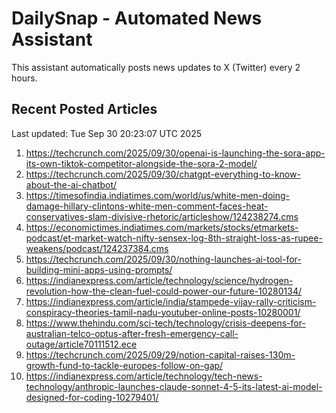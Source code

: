 # DailySnap - Automated News Assistant

This assistant automatically posts news updates to X (Twitter) every 2 hours.

## Recent Posted Articles

Last updated: Tue Sep 30 20:23:07 UTC 2025

1. https://techcrunch.com/2025/09/30/openai-is-launching-the-sora-app-its-own-tiktok-competitor-alongside-the-sora-2-model/
2. https://techcrunch.com/2025/09/30/chatgpt-everything-to-know-about-the-ai-chatbot/
3. https://timesofindia.indiatimes.com/world/us/white-men-doing-damage-hillary-clintons-white-men-comment-faces-heat-conservatives-slam-divisive-rhetoric/articleshow/124238274.cms
4. https://economictimes.indiatimes.com/markets/stocks/etmarkets-podcast/et-market-watch-nifty-sensex-log-8th-straight-loss-as-rupee-weakens/podcast/124237384.cms
5. https://techcrunch.com/2025/09/30/nothing-launches-ai-tool-for-building-mini-apps-using-prompts/
6. https://indianexpress.com/article/technology/science/hydrogen-revolution-how-the-clean-fuel-could-power-our-future-10280134/
7. https://indianexpress.com/article/india/stampede-vijay-rally-criticism-conspiracy-theories-tamil-nadu-youtuber-online-posts-10280001/
8. https://www.thehindu.com/sci-tech/technology/crisis-deepens-for-australian-telco-optus-after-fresh-emergency-call-outage/article70111512.ece
9. https://techcrunch.com/2025/09/29/notion-capital-raises-130m-growth-fund-to-tackle-europes-follow-on-gap/
10. https://indianexpress.com/article/technology/tech-news-technology/anthropic-launches-claude-sonnet-4-5-its-latest-ai-model-designed-for-coding-10279401/
